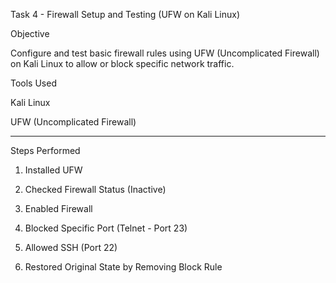 Task 4 - Firewall Setup and Testing (UFW on Kali Linux)

Objective

Configure and test basic firewall rules using UFW (Uncomplicated Firewall) on Kali Linux to allow or block specific network traffic.

Tools Used
    
  Kali Linux
  
  UFW (Uncomplicated Firewall)


---

Steps Performed

1. Installed UFW

2. Checked Firewall Status (Inactive)

3. Enabled Firewall

4. Blocked Specific Port (Telnet - Port 23)

5. Allowed SSH (Port 22)

6. Restored Original State by Removing Block Rule

